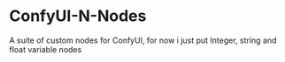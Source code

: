 # ConfyUI-N-Nodes
A suite of custom nodes for ConfyUI, for now i just put Integer, string and float variable nodes
